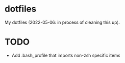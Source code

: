 
# dotfiles

My dotfiles (2022-05-06: in process of cleaning this up).

# TODO
-  Add .bash_profile that imports non-zsh specific items
